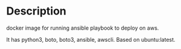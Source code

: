 # Description

docker image for running ansible playbook to deploy on aws.

It has python3, boto, boto3, ansible, awscli. Based on ubuntu:latest.
